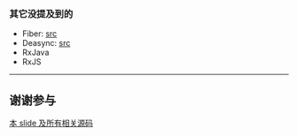

### 其它没提及到的

- Fiber: [src](../js/de-async/1-fiber-version.js)
- Deasync: [src](../js/de-async/2-deasync-version.js)
- RxJava
- RxJS


<hr section-separator>

## 谢谢参与


[本 slide 及所有相关源码](https://github.com/lwr/learning-async)


<!-- .element: style="font-size: 60%; margin-top: 12em" -->
